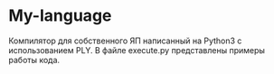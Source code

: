# My-language
Компилятор для собственного ЯП написанный на Python3 с использованием PLY. В файле execute.py представлены примеры работы кода. 
